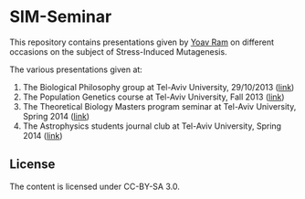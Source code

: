 # SIM-Seminar

This repository contains presentations given by [Yoav Ram](http://www.yoavram.com) on different occasions on the subject of Stress-Induced Mutagenesis.

The various presentations given at:

1. The Biological Philosophy group at Tel-Aviv University, 29/10/2013 ([link](https://github.com/yoavram/SIM-Seminar/tree/Philosophy2013))
1. The Population Genetics course at Tel-Aviv University, Fall 2013 ([link](https://github.com/yoavram/SIM-Seminar/tree/PopGenCourse150114))
1. The Theoretical Biology Masters program seminar at Tel-Aviv University, Spring 2014 ([link](https://github.com/yoavram/SIM-Seminar/tree/TheorBiol100314))
1. The Astrophysics students journal club at Tel-Aviv University, Spring 2014 ([link](https://github.com/yoavram/SIM-Seminar/tree/Astrophysics2014))


## License

The content is licensed under CC-BY-SA 3.0.
